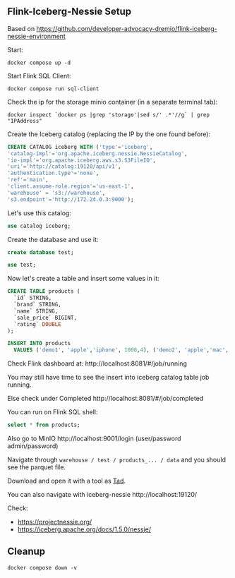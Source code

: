 ## Flink-Iceberg-Nessie Setup

Based on https://github.com/developer-advocacy-dremio/flink-iceberg-nessie-environment

Start:

```shell
docker compose up -d
```

Start Flink SQL Client:

```shell
docker compose run sql-client
```

Check the ip for the storage minio container (in a separate terminal tab):

```shell
docker inspect `docker ps |grep 'storage'|sed s/' .*'//g` | grep "IPAddress"
```

Create the Iceberg catalog (replacing the IP by the one found before):

```sql
CREATE CATALOG iceberg WITH ('type'='iceberg',
'catalog-impl'='org.apache.iceberg.nessie.NessieCatalog',
'io-impl'='org.apache.iceberg.aws.s3.S3FileIO',
'uri'='http://catalog:19120/api/v1',
'authentication.type'='none',
'ref'='main',
'client.assume-role.region'='us-east-1',
'warehouse' = 's3://warehouse',
's3.endpoint'='http://172.24.0.3:9000');
```

Let's use this catalog:

```sql
use catalog iceberg;
```

Create the database and use it:

```sql
create database test;
```

```sql
use test;
```

Now let's create a table and insert some values in it:

```sql
CREATE TABLE products (
  `id` STRING,
  `brand` STRING,
  `name` STRING,
  `sale_price` BIGINT,
  `rating` DOUBLE
);
```

```sql
INSERT INTO products
  VALUES ('demo1', 'apple','iphone', 1000,4), ('demo2', 'apple','mac', 2000,5);
```

Check Flink dashboard at: http://localhost:8081/#/job/running

You may still have time to see the insert into iceberg catalog table job running.

Else check under Completed http://localhost:8081/#/job/completed

You can run on Flink SQL shell:

```sql
select * from products;
```

Also go to MinIO http://localhost:9001/login (user/password admin/password) 

Navigate through `warehouse / test / products_... / data` and you should see the parquet file. 

Download and open it with a tool as [Tad](https://www.tadviewer.com/).

You can also navigate with iceberg-nessie http://localhost:19120/ 

Check:
- https://projectnessie.org/
- https://iceberg.apache.org/docs/1.5.0/nessie/

## Cleanup

```shell
docker compose down -v
```
